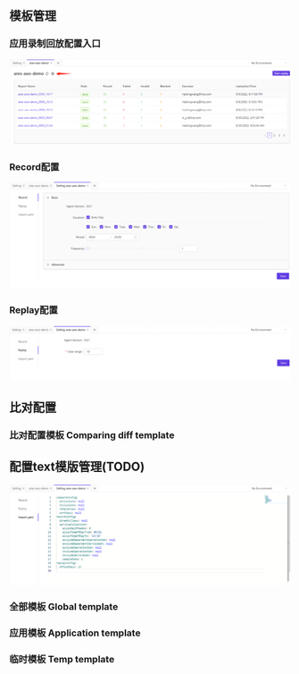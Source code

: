 ## 模板管理

### 应用录制回放配置入口
![](../resource/c6.1.png)  

### Record配置
![](../resource/c6.2.png)    

### Replay配置
![](../resource/c6.3.png)    

## 比对配置
### 比对配置模板 Comparing diff template

## 配置text模版管理(TODO)
![](../resource/c6.4.png)    
### 全部模板 Global template
### 应用模板 Application template
### 临时模板 Temp template